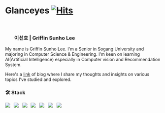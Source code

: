 # Glanceyes [![Hits](https://hits.seeyoufarm.com/api/count/incr/badge.svg?url=https%3A%2F%2Fgithub.com%2Fglanceyes&count_bg=%2371CDC5&title_bg=%234B5254&icon=buzzfeed.svg&icon_color=%23F5F5F5&title=Hits&edge_flat=false)](https://hits.seeyoufarm.com)

<br/>

### <span role="image" aria-label="👦🏻" style="font-family: &quot;Apple Color Emoji&quot;, &quot;Segoe UI Emoji&quot;, NotoColorEmoji, &quot;Noto Color Emoji&quot;, &quot;Segoe UI Symbol&quot;, &quot;Android Emoji&quot;, EmojiSymbols; line-height: 1em; white-space: nowrap;">👦🏻</span> 이선호 | Griffin Sunho Lee

My name is Griffin Sunho Lee. I'm a Senior in Sogang University and majoring in Computer Science & Engineering. I'm keen on learning AI(Artificial Intelligence) especially in Computer vision and Recommendation System.

Here's a [link](https://www.glanceyes.com) of blog where I share my thoughts and insights on various topics I've studied and explored.
<br/>

### 🛠 Stack

<img src="http://img.shields.io/badge/C++-00599C?style=flat-square&logo=C%2B%2B&logoColor=white"> &nbsp;
<img src="http://img.shields.io/badge/Python-3766AB?style=flat-square&logo=Python&logoColor=white"> &nbsp;
<img src="https://img.shields.io/badge/PHP-777BB4?style=flat-square&logo=PHP&logoColor=white"/> &nbsp;
<img src="https://img.shields.io/badge/-TypeScript-%233178C6?style=flat-square&logoColor=white&logo=TypeScript"> &nbsp;
<img src="https://img.shields.io/badge/Node.js-339933?style=flat-square&logo=Node.js&logoColor=white"/></a> &nbsp;
<img src="https://img.shields.io/badge/MySQL-4479A1?style=flat-square&logo=MySQL&logoColor=white"/></a> &nbsp;
<img src="https://img.shields.io/badge/Amazon AWS-232F3E?style=flat-square&logo=Amazon%20AWS&logoColor=white"/></a>

